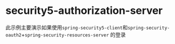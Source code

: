 # security5-authorization-server

此示例主要演示如果使用`spring-security5-client`和`spring-security-oauth2`+`spring-security-resources-server`
的登录
